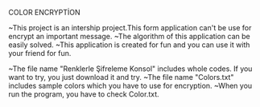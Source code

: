 COLOR ENCRYPTİON

~This project is an intership project.This form application can't be use for encrypt an important message. ~The algorithm of this application can be easily solved. 
~This application is created for fun and you can use it with your friend for fun. 

~The file name "Renklerle Şifreleme Konsol" includes whole codes. If you want to try, you just download it and try. 
~The file name "Colors.txt" includes sample colors which you have to use for encryption.
~When you run the program, you have to check Color.txt.
